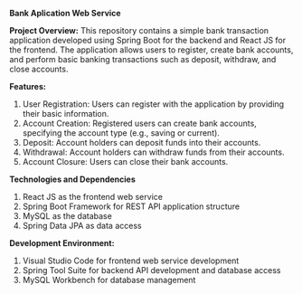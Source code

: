 **Bank Aplication Web Service**

**Project Overview:**
This repository contains a simple bank transaction application developed using Spring Boot for the backend and React JS for the frontend. The application allows users to register, create bank accounts, and perform basic banking transactions such as deposit, withdraw, and close accounts.

**Features:**
1. User Registration: Users can register with the application by providing their basic information.
2. Account Creation: Registered users can create bank accounts, specifying the account type (e.g., saving or current).
3. Deposit: Account holders can deposit funds into their accounts.
4. Withdrawal: Account holders can withdraw funds from their accounts.
5. Account Closure: Users can close their bank accounts.

**Technologies and Dependencies**
1. React JS as the frontend web service
1. Spring Boot Framework for REST API application structure
2. MySQL as the database
3. Spring Data JPA as data access

**Development Environment:**
1. Visual Studio Code for frontend web service development
2. Spring Tool Suite for backend API development and database access
3. MySQL Workbench for database management
